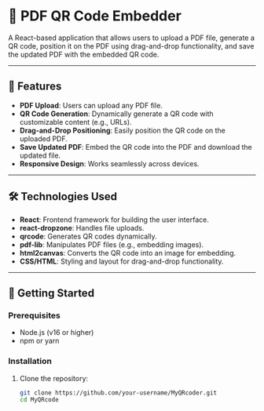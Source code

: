 # 📄 PDF QR Code Embedder

A React-based application that allows users to upload a PDF file, generate a QR code, position it on the PDF using drag-and-drop functionality, and save the updated PDF with the embedded QR code.

---

## 🌟 Features

- **PDF Upload**: Users can upload any PDF file.
- **QR Code Generation**: Dynamically generate a QR code with customizable content (e.g., URLs).
- **Drag-and-Drop Positioning**: Easily position the QR code on the uploaded PDF.
- **Save Updated PDF**: Embed the QR code into the PDF and download the updated file.
- **Responsive Design**: Works seamlessly across devices.

---

## 🛠️ Technologies Used

- **React**: Frontend framework for building the user interface.
- **react-dropzone**: Handles file uploads.
- **qrcode**: Generates QR codes dynamically.
- **pdf-lib**: Manipulates PDF files (e.g., embedding images).
- **html2canvas**: Converts the QR code into an image for embedding.
- **CSS/HTML**: Styling and layout for drag-and-drop functionality.

---

## 🚀 Getting Started

### Prerequisites

- Node.js (v16 or higher)
- npm or yarn

### Installation

1. Clone the repository:
   ```bash
   git clone https://github.com/your-username/MyQRcoder.git
   cd MyQRcode
   ```
